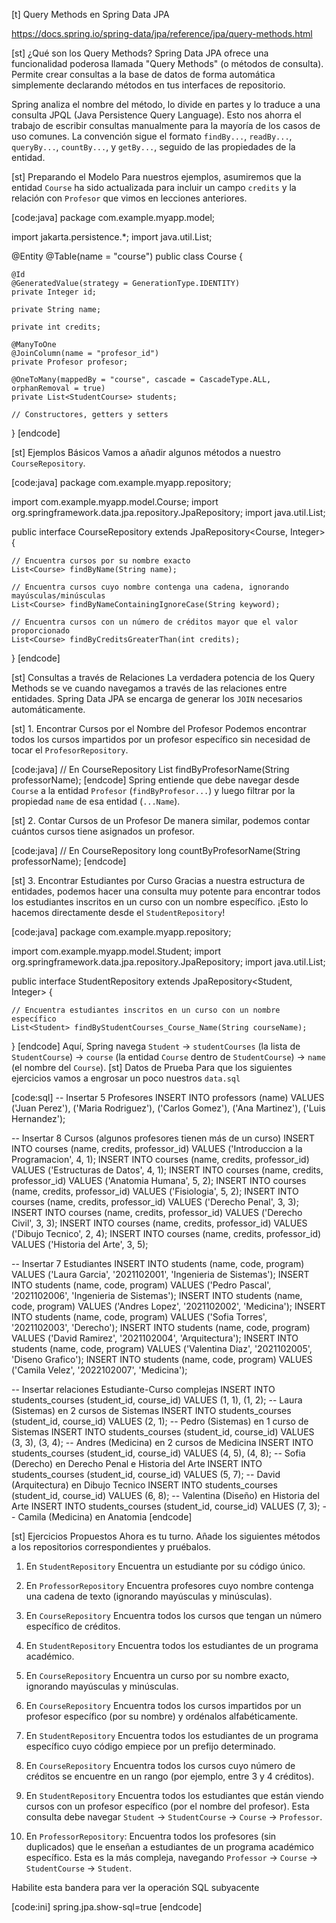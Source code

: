 [t] Query Methods en Spring Data JPA

https://docs.spring.io/spring-data/jpa/reference/jpa/query-methods.html

[st] ¿Qué son los Query Methods?
Spring Data JPA ofrece una funcionalidad poderosa llamada "Query Methods" (o métodos de consulta). Permite crear consultas a la base de datos de forma automática simplemente declarando métodos en tus interfaces de repositorio.

Spring analiza el nombre del método, lo divide en partes y lo traduce a una consulta JPQL (Java Persistence Query Language). Esto nos ahorra el trabajo de escribir consultas manualmente para la mayoría de los casos de uso comunes. La convención sigue el formato `findBy...`, `readBy...`, `queryBy...`, `countBy...`, y `getBy...`, seguido de las propiedades de la entidad.

[st] Preparando el Modelo
Para nuestros ejemplos, asumiremos que la entidad `Course` ha sido actualizada para incluir un campo `credits` y la relación con `Profesor` que vimos en lecciones anteriores. 

[code:java]
package com.example.myapp.model;

import jakarta.persistence.*;
import java.util.List;

@Entity
@Table(name = "course")
public class Course {

    @Id
    @GeneratedValue(strategy = GenerationType.IDENTITY)
    private Integer id;

    private String name;
    
    private int credits;

    @ManyToOne
    @JoinColumn(name = "profesor_id")
    private Profesor profesor;

    @OneToMany(mappedBy = "course", cascade = CascadeType.ALL, orphanRemoval = true)
    private List<StudentCourse> students;

    // Constructores, getters y setters
}
[endcode]

[st] Ejemplos Básicos
Vamos a añadir algunos métodos a nuestro `CourseRepository`.

[code:java]
package com.example.myapp.repository;

import com.example.myapp.model.Course;
import org.springframework.data.jpa.repository.JpaRepository;
import java.util.List;

public interface CourseRepository extends JpaRepository<Course, Integer> {

    // Encuentra cursos por su nombre exacto
    List<Course> findByName(String name);

    // Encuentra cursos cuyo nombre contenga una cadena, ignorando mayúsculas/minúsculas
    List<Course> findByNameContainingIgnoreCase(String keyword);

    // Encuentra cursos con un número de créditos mayor que el valor proporcionado
    List<Course> findByCreditsGreaterThan(int credits);
}
[endcode]

[st] Consultas a través de Relaciones
La verdadera potencia de los Query Methods se ve cuando navegamos a través de las relaciones entre entidades. Spring Data JPA se encarga de generar los `JOIN` necesarios automáticamente.

[st] 1. Encontrar Cursos por el Nombre del Profesor
Podemos encontrar todos los cursos impartidos por un profesor específico sin necesidad de tocar el `ProfesorRepository`.

[code:java]
// En CourseRepository
List<Course> findByProfesorName(String professorName);
[endcode]
Spring entiende que debe navegar desde `Course` a la entidad `Profesor` (`findByProfesor...`) y luego filtrar por la propiedad `name` de esa entidad (`...Name`).

[st] 2. Contar Cursos de un Profesor
De manera similar, podemos contar cuántos cursos tiene asignados un profesor.

[code:java]
// En CourseRepository
long countByProfesorName(String professorName);
[endcode]

[st] 3. Encontrar Estudiantes por Curso
Gracias a nuestra estructura de entidades, podemos hacer una consulta muy potente para encontrar todos los estudiantes inscritos en un curso con un nombre específico. ¡Esto lo hacemos directamente desde el `StudentRepository`!

[code:java]
package com.example.myapp.repository;

import com.example.myapp.model.Student;
import org.springframework.data.jpa.repository.JpaRepository;
import java.util.List;

public interface StudentRepository extends JpaRepository<Student, Integer> {

    // Encuentra estudiantes inscritos en un curso con un nombre específico
    List<Student> findByStudentCourses_Course_Name(String courseName);
}
[endcode]
Aquí, Spring navega `Student` -> `studentCourses` (la lista de `StudentCourse`) -> `course` (la entidad `Course` dentro de `StudentCourse`) -> `name` (el nombre del `Course`).
[st] Datos de Prueba
Para que los siguientes ejercicios vamos a engrosar un poco nuestros `data.sql`

[code:sql]
-- Insertar 5 Profesores
INSERT INTO professors (name) VALUES ('Juan Perez'), ('Maria Rodriguez'), ('Carlos Gomez'), ('Ana Martinez'), ('Luis Hernandez');

-- Insertar 8 Cursos (algunos profesores tienen más de un curso)
INSERT INTO courses (name, credits, professor_id) VALUES ('Introduccion a la Programacion', 4, 1);
INSERT INTO courses (name, credits, professor_id) VALUES ('Estructuras de Datos', 4, 1);
INSERT INTO courses (name, credits, professor_id) VALUES ('Anatomia Humana', 5, 2);
INSERT INTO courses (name, credits, professor_id) VALUES ('Fisiologia', 5, 2);
INSERT INTO courses (name, credits, professor_id) VALUES ('Derecho Penal', 3, 3);
INSERT INTO courses (name, credits, professor_id) VALUES ('Derecho Civil', 3, 3);
INSERT INTO courses (name, credits, professor_id) VALUES ('Dibujo Tecnico', 2, 4);
INSERT INTO courses (name, credits, professor_id) VALUES ('Historia del Arte', 3, 5);

-- Insertar 7 Estudiantes
INSERT INTO students (name, code, program) VALUES ('Laura Garcia', '2021102001', 'Ingenieria de Sistemas');
INSERT INTO students (name, code, program) VALUES ('Pedro Pascal', '2021102006', 'Ingenieria de Sistemas');
INSERT INTO students (name, code, program) VALUES ('Andres Lopez', '2021102002', 'Medicina');
INSERT INTO students (name, code, program) VALUES ('Sofia Torres', '2021102003', 'Derecho');
INSERT INTO students (name, code, program) VALUES ('David Ramirez', '2021102004', 'Arquitectura');
INSERT INTO students (name, code, program) VALUES ('Valentina Diaz', '2021102005', 'Diseno Grafico');
INSERT INTO students (name, code, program) VALUES ('Camila Velez', '2022102007', 'Medicina');

-- Insertar relaciones Estudiante-Curso complejas
INSERT INTO students_courses (student_id, course_id) VALUES (1, 1), (1, 2); -- Laura (Sistemas) en 2 cursos de Sistemas
INSERT INTO students_courses (student_id, course_id) VALUES (2, 1); -- Pedro (Sistemas) en 1 curso de Sistemas
INSERT INTO students_courses (student_id, course_id) VALUES (3, 3), (3, 4); -- Andres (Medicina) en 2 cursos de Medicina
INSERT INTO students_courses (student_id, course_id) VALUES (4, 5), (4, 8); -- Sofia (Derecho) en Derecho Penal e Historia del Arte
INSERT INTO students_courses (student_id, course_id) VALUES (5, 7); -- David (Arquitectura) en Dibujo Tecnico
INSERT INTO students_courses (student_id, course_id) VALUES (6, 8); -- Valentina (Diseño) en Historia del Arte
INSERT INTO students_courses (student_id, course_id) VALUES (7, 3); -- Camila (Medicina) en Anatomia
[endcode]

[st] Ejercicios Propuestos
Ahora es tu turno. Añade los siguientes métodos a los repositorios correspondientes y pruébalos.

1.  En `StudentRepository`
Encuentra un estudiante por su código único.

2.  En `ProfessorRepository`
Encuentra profesores cuyo nombre contenga una cadena de texto (ignorando mayúsculas y minúsculas).

3.  En `CourseRepository`
Encuentra todos los cursos que tengan un número específico de créditos.

4.  En `StudentRepository`
Encuentra todos los estudiantes de un programa académico.

5.  En `CourseRepository`
Encuentra un curso por su nombre exacto, ignorando mayúsculas y minúsculas.

6.  En `CourseRepository`
Encuentra todos los cursos impartidos por un profesor específico (por su nombre) y ordénalos alfabéticamente.

7.  En `StudentRepository`
Encuentra todos los estudiantes de un programa específico cuyo código empiece por un prefijo determinado.

8.  En `CourseRepository`
Encuentra todos los cursos cuyo número de créditos se encuentre en un rango (por ejemplo, entre 3 y 4 créditos).

9.  En `StudentRepository`
Encuentra todos los estudiantes que están viendo cursos con un profesor específico (por el nombre del profesor). Esta consulta debe navegar `Student` → `StudentCourse` → `Course` → `Professor`.

10.  En `ProfessorRepository`: Encuentra todos los profesores (sin duplicados) que le enseñan a estudiantes de un programa académico específico. Esta es la más compleja, navegando `Professor` → `Course` → `StudentCourse` → `Student`.

Habilite esta bandera para ver la operación SQL subyacente

[code:ini]
spring.jpa.show-sql=true
[endcode]